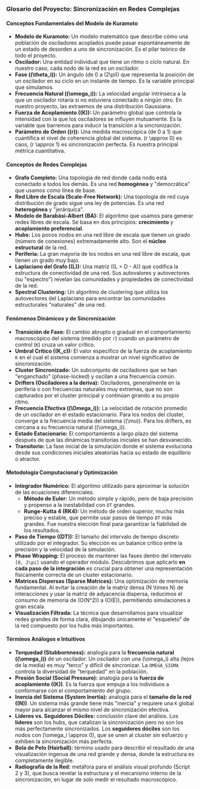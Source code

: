 ### **Glosario del Proyecto: Sincronización en Redes Complejas**

#### **Conceptos Fundamentales del Modelo de Kuramoto**

*   **Modelo de Kuramoto:** Un modelo matemático que describe cómo una población de osciladores acoplados puede pasar espontáneamente de un estado de desorden a uno de sincronización. Es el pilar teórico de todo el proyecto.
*   **Oscilador:** Una entidad individual que tiene un ritmo o ciclo natural. En nuestro caso, cada nodo de la red es un oscilador.
*   **Fase (\(\theta_i\)):** Un ángulo (de 0 a \(2\pi\)) que representa la posición de un oscilador en su ciclo en un instante de tiempo. Es la variable principal que simulamos.
*   **Frecuencia Natural (\(\omega_i\)):** La velocidad angular intrínseca a la que un oscilador rotaría si no estuviera conectado a ningún otro. En nuestro proyecto, las extraemos de una distribución Gaussiana.
*   **Fuerza de Acoplamiento (\(K\)):** Un parámetro global que controla la intensidad con la que los osciladores se influyen mutuamente. Es la variable que barremos para inducir la transición a la sincronización.
*   **Parámetro de Orden (\(r\)):** Una medida macroscópica (de 0 a 1) que cuantifica el nivel de coherencia global del sistema. \(r \approx 0\) es caos, \(r \approx 1\) es sincronización perfecta. Es nuestra principal métrica cuantitativa.

#### **Conceptos de Redes Complejas**

*   **Grafo Completo:** Una topología de red donde cada nodo está conectado a todos los demás. Es una red **homogénea** y "democrática" que usamos como línea de base.
*   **Red Libre de Escala (Scale-Free Network):** Una topología de red cuya distribución de grado sigue una ley de potencias. Es una red **heterogénea** y "jerárquica".
*   **Modelo de Barabási-Albert (BA):** El algoritmo que usamos para generar redes libres de escala. Se basa en dos principios: **crecimiento** y **acoplamiento preferencial**.
*   **Hubs:** Los pocos nodos en una red libre de escala que tienen un grado (número de conexiones) extremadamente alto. Son el **núcleo estructural** de la red.
*   **Periferia:** La gran mayoría de los nodos en una red libre de escala, que tienen un grado muy bajo.
*   **Laplaciano del Grafo (\(L\)):** Una matriz (\(L = D - A\)) que codifica la estructura de conectividad de una red. Sus autovalores y autovectores (su "espectro") revelan las comunidades y propiedades de conectividad de la red.
*   **Spectral Clustering:** Un algoritmo de clustering que utiliza los autovectores del Laplaciano para encontrar las comunidades estructurales "naturales" de una red.

#### **Fenómenos Dinámicos y de Sincronización**

*   **Transición de Fase:** El cambio abrupto o gradual en el comportamiento macroscópico del sistema (medido por `r`) cuando un parámetro de control (`K`) cruza un valor crítico.
*   **Umbral Crítico (\(K_c\)):** El valor específico de la fuerza de acoplamiento `K` en el cual el sistema comienza a mostrar un nivel significativo de sincronización.
*   **Cluster Sincronizado:** Un subconjunto de osciladores que se han "enganchado" (phase-locked) y oscilan a una frecuencia común.
*   **Drifters (Osciladores a la deriva):** Osciladores, generalmente en la periferia o con frecuencias naturales muy extremas, que no son capturados por el cluster principal y continúan girando a su propio ritmo.
*   **Frecuencia Efectiva (\(\Omega_i\)):** La velocidad de rotación promedio de un oscilador en el estado estacionario. Para los nodos del cluster, converge a la frecuencia media del sistema (\(\mu\)). Para los drifters, es cercana a su frecuencia natural (\(\omega_i\)).
*   **Estado Estacionario:** El comportamiento a largo plazo del sistema después de que las dinámicas transitorias iniciales se han desvanecido.
*   **Transitorio:** La fase inicial de la simulación donde el sistema evoluciona desde sus condiciones iniciales aleatorias hacia su estado de equilibrio o atractor.

#### **Metodología Computacional y Optimización**

*   **Integrador Numérico:** El algoritmo utilizado para aproximar la solución de las ecuaciones diferenciales.
    *   **Método de Euler:** Un método simple y rápido, pero de baja precisión y propenso a la inestabilidad con `DT` grandes.
    *   **Runge-Kutta 4 (RK4):** Un método de orden superior, mucho más preciso y estable, que permite usar pasos de tiempo `DT` más grandes. Fue nuestra elección final para garantizar la fiabilidad de los resultados.
*   **Paso de Tiempo (\(DT\)):** El tamaño del intervalo de tiempo discreto utilizado por el integrador. Su elección es un balance crítico entre la precisión y la velocidad de la simulación.
*   **Phase Wrapping:** El proceso de mantener las fases dentro del intervalo `[0, 2\pi]` usando el operador módulo. Descubrimos que aplicarlo **en cada paso de la integración** es crucial para obtener una representación físicamente correcta de un cluster estacionario.
*   **Matrices Dispersas (Sparse Matrices):** Una optimización de memoria fundamental. Al evitar la creación de la matriz densa \(N \times N\) de interacciones y usar la matriz de adyacencia dispersa, reducimos el consumo de memoria de \(O(N^2)\) a \(O(E)\), permitiendo simulaciones a gran escala.
*   **Visualización Filtrada:** La técnica que desarrollamos para visualizar redes grandes de forma clara, dibujando únicamente el "esqueleto" de la red compuesto por los hubs más importantes.

#### **Términos Análogos e Intuitivos**

*   **Terquedad (Stubbornness):** analogía para la **frecuencia natural (\(\omega_i\))** de un oscilador. Un oscilador con una \(\omega_i\) alta (lejos de la media) es muy "terco" y difícil de sincronizar. La `OMEGA_SIGMA` controla la diversidad de "terquedad" en la población.
*   **Presión Social (Social Pressure):** analogía para la **fuerza de acoplamiento (\(K\))**. Es la fuerza que empuja a los individuos a conformarse con el comportamiento del grupo.
*   **Inercia del Sistema (System Inertia):** analogía para el **tamaño de la red (\(N\))**. Un sistema más grande tiene más "inercia" y requiere una `K` global mayor para alcanzar el mismo nivel de sincronización efectiva.
*   **Líderes vs. Seguidores Dóciles:** conclusión clave del análisis. Los **líderes** son los hubs, que catalizan la sincronización pero no son los más perfectamente sincronizados. Los **seguidores dóciles** son los nodos con \(\omega_i \approx 0\), que se unen al cluster sin esfuerzo y exhiben la sincronización más perfecta.
*   **Bola de Pelo (Hairball):** término usado para describir el resultado de una visualización ingenua de una red grande y densa, donde la estructura es completamente ilegible.
*   **Radiografía de la Red:** metáfora para el análisis visual profundo (Script 2 y 3), que busca revelar la estructura y el mecanismo interno de la sincronización, en lugar de solo medir el resultado macroscópico.